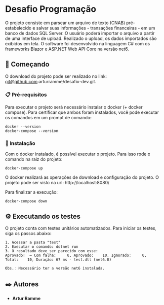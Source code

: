 # Desafio Programação

O projeto consiste em parsear um arquivo de texto (CNAB) pré-estabelecido e salvar suas informações - transações financeiras - em um banco de dados SQL Server. O usuário poderá importar o arquivo a partir de uma interface de upload. Realizado o upload, os dados importados são exibidos em tela. O software foi desenvolvido na linguagem C# com os frameworks Blazor e ASP.NET Web API Core na versão net6. 

## 🚀 Começando

O download do projeto pode ser realizado no link: git@github.com:arturramme/desafio-dev.git.

### 📋 Pré-requisitos

Para executar o projeto será necessário instalar o docker (+ docker compose). Para certificar que ambos foram instalados, você pode executar os comandos em um prompt de comando:

```
docker --version
docker-compose --version
```

### 🔧 Instalação

Com o docker instalado, é possível executar o projeto. Para isso rode o comando na raiz do projeto:

```
docker-compose up
```

O docker realizará as operações de download e configuração do projeto. O projeto pode ser visto na url: http://localhost:8080/

Para finalizar a execução:
```
docker-compose down
```

## ⚙️ Executando os testes

O projeto conta com testes unitários automatizados. Para iniciar os testes, siga os passos abaixo:
```
1. Acessar a pasta "test"
2. Executar o comando: dotnet run
3. O resultado deve ser parecido com esse:
Aprovado!  – Com falha:     0, Aprovado:    10, Ignorado:     0, Total:    10, Duração: 67 ms - test.dll (net6.0)

Obs.: Necessário ter a versão net6 instalada.
```

## ✒️ Autores

* **Artur Ramme**
